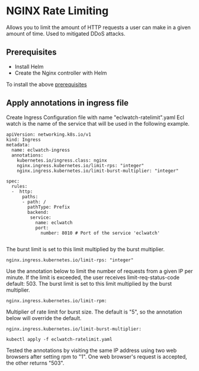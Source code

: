 # NGINX Rate Limiting
Allows you to limit the amount of HTTP requests a user can make in a given amount of time.  Used to mitigated DDoS attacks.  
## Prerequisites
* Install Helm
* Create the Nginx controller with Helm

To install the above [prerequisites](https://github.com/amy88ma/Ingress-Configuration/blob/fca7ab129e0e384efe5943d0bd7d4113c0f1b58e/Jupyter%20Notebooks/Install-NGINX.ipynb)
## Apply annotations in ingress file
Create Ingress Configuration file with name "eclwatch-ratelimit".yaml
Ecl watch is the name of the service that will be used in the following example.

```
apiVersion: networking.k8s.io/v1
kind: Ingress
metadata:
  name: eclwatch-ingress
  annotations:
    kubernetes.io/ingress.class: nginx
    nginx.ingress.kubernetes.io/limit-rps: "integer"
    nginx.ingress.kubernetes.io/limit-burst-multiplier: "integer"

spec:
  rules:
  -  http:
      paths:
      - path: /
        pathType: Prefix
        backend:
         service:
           name: eclwatch
           port:
             number: 8010 # Port of the service 'eclwatch'
             
```

The burst limit is set to this limit multiplied by the burst multiplier.


```
nginx.ingress.kubernetes.io/limit-rps: "integer"

```
Use the annotation below to limit the number of requests from a given IP per minute.  If the limit is exceeded, the user receives limit-req-status-code default: 503.
The burst limit is set to this limit multiplied by the burst multiplier.

```
nginx.ingress.kubernetes.io/limit-rpm:

```

Multiplier of rate limit for burst size.  The default is "5", so the annotation below will override the default.

```
nginx.ingress.kubernetes.io/limit-burst-multiplier:

```

```
kubectl apply -f eclwatch-ratelimit.yaml

```

Tested the annotations by visiting the same IP address using two web browsers after setting rpm to "1".  One web browser's request is accepted, the other returns "503".

